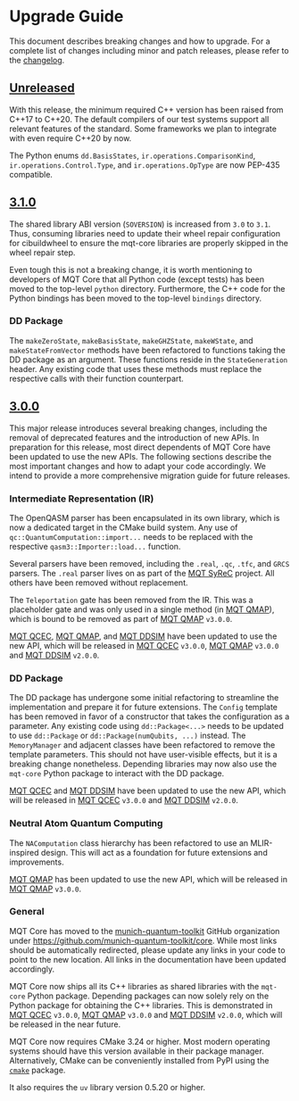 # Upgrade Guide

This document describes breaking changes and how to upgrade. For a complete list of changes including minor and patch releases, please refer to the [changelog](CHANGELOG.md).

## [Unreleased]

With this release, the minimum required C++ version has been raised from C++17 to C++20.
The default compilers of our test systems support all relevant features of the standard.
Some frameworks we plan to integrate with even require C++20 by now.

The Python enums `dd.BasisStates`, `ir.operations.ComparisonKind`, `ir.operations.Control.Type`, and `ir.operations.OpType` are now PEP-435 compatible.

## [3.1.0]

The shared library ABI version (`SOVERSION`) is increased from `3.0` to `3.1`.
Thus, consuming libraries need to update their wheel repair configuration for cibuildwheel to ensure the mqt-core libraries are properly skipped in the wheel repair step.

Even tough this is not a breaking change, it is worth mentioning to developers of MQT Core that all Python code (except tests) has been moved to the top-level `python` directory.
Furthermore, the C++ code for the Python bindings has been moved to the top-level `bindings` directory.

### DD Package

The `makeZeroState`, `makeBasisState`, `makeGHZState`, `makeWState`, and `makeStateFromVector` methods have been refactored to functions taking the DD package as an argument. These functions reside in the `StateGeneration` header. Any existing code that uses these methods must replace the respective calls with their function counterpart.

## [3.0.0]

This major release introduces several breaking changes, including the removal of deprecated features and the introduction of new APIs.
In preparation for this release, most direct dependents of MQT Core have been updated to use the new APIs.
The following sections describe the most important changes and how to adapt your code accordingly.
We intend to provide a more comprehensive migration guide for future releases.

### Intermediate Representation (IR)

The OpenQASM parser has been encapsulated in its own library, which is now a dedicated target in the CMake build system.
Any use of `qc::QuantumComputation::import...` needs to be replaced with the respective `qasm3::Importer::load...` function.

Several parsers have been removed, including the `.real`, `.qc`, `.tfc`, and `GRCS` parsers.
The `.real` parser lives on as part of the [MQT SyReC] project. All others have been removed without replacement.

The `Teleportation` gate has been removed from the IR. This was a placeholder gate and was only used in a single method (in [MQT QMAP]), which is bound to be removed as part of [MQT QMAP] `v3.0.0`.

[MQT QCEC], [MQT QMAP], and [MQT DDSIM] have been updated to use the new API, which will be released in [MQT QCEC] `v3.0.0`, [MQT QMAP] `v3.0.0` and [MQT DDSIM] `v2.0.0`.

### DD Package

The DD package has undergone some initial refactoring to streamline the implementation and prepare it for future extensions.
The `Config` template has been removed in favor of a constructor that takes the configuration as a parameter.
Any existing code using `dd::Package<...>` needs to be updated to use `dd::Package` or `dd::Package(numQubits, ...)` instead.
The `MemoryManager` and adjacent classes have been refactored to remove the template parameters.
This should not have user-visible effects, but it is a breaking change nonetheless.
Depending libraries may now also use the `mqt-core` Python package to interact with the DD package.

[MQT QCEC] and [MQT DDSIM] have been updated to use the new API, which will be released in [MQT QCEC] `v3.0.0` and [MQT DDSIM] `v2.0.0`.

### Neutral Atom Quantum Computing

The `NAComputation` class hierarchy has been refactored to use an MLIR-inspired design. This will act as a foundation for future extensions and improvements.

[MQT QMAP] has been updated to use the new API, which will be released in [MQT QMAP] `v3.0.0`.

### General

MQT Core has moved to the [munich-quantum-toolkit](https://github.com/munich-quantum-toolkit) GitHub organization under https://github.com/munich-quantum-toolkit/core.
While most links should be automatically redirected, please update any links in your code to point to the new location.
All links in the documentation have been updated accordingly.

MQT Core now ships all its C++ libraries as shared libraries with the `mqt-core` Python package.
Depending packages can now solely rely on the Python package for obtaining the C++ libraries.
This is demonstrated in [MQT QCEC] `v3.0.0`, [MQT QMAP] `v3.0.0` and [MQT DDSIM] `v2.0.0`, which will be released in the near future.

MQT Core now requires CMake 3.24 or higher.
Most modern operating systems should have this version available in their package manager.
Alternatively, CMake can be conveniently installed from PyPI using the [`cmake`](https://pypi.org/project/cmake/) package.

It also requires the `uv` library version 0.5.20 or higher.

<!-- Version links -->

[unreleased]: https://github.com/munich-quantum-toolkit/core/compare/v3.1.0...HEAD
[3.1.0]: https://github.com/munich-quantum-toolkit/core/compare/v3.0.0...v3.1.0
[3.0.0]: https://github.com/munich-quantum-toolkit/core/compare/v2.7.0...v3.0.0

<!-- Other links -->

[MQT DDSIM]: https://github.com/cda-tum/mqt-ddsim
[MQT QMAP]: https://github.com/cda-tum/mqt-qmap
[MQT QCEC]: https://github.com/cda-tum/mqt-qcec
[MQT SyReC]: https://github.com/cda-tum/mqt-syrec
